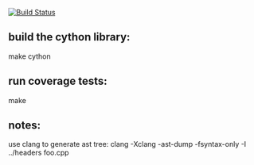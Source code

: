 [![Build Status](https://travis-ci.org/asaladin/test_coverage_cython.svg?branch=master)](https://travis-ci.org/asaladin/test_coverage_cython)

build the cython library:
-------------------------

make cython

run coverage tests:
---------------------
make


notes:
------

use clang to generate ast tree:
clang -Xclang -ast-dump -fsyntax-only -I ../headers foo.cpp 


